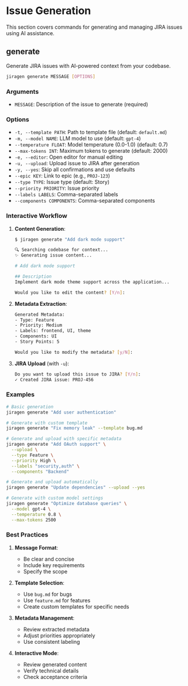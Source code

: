# Issue Generation

This section covers commands for generating and managing JIRA issues using AI assistance.

## generate

Generate JIRA issues with AI-powered context from your codebase.

```bash
jiragen generate MESSAGE [OPTIONS]
```

### Arguments
- `MESSAGE`: Description of the issue to generate (required)

### Options
- `-t, --template PATH`: Path to template file (default: `default.md`)
- `-m, --model NAME`: LLM model to use (default: `gpt-4`)
- `--temperature FLOAT`: Model temperature (0.0-1.0) (default: 0.7)
- `--max-tokens INT`: Maximum tokens to generate (default: 2000)
- `-e, --editor`: Open editor for manual editing
- `-u, --upload`: Upload issue to JIRA after generation
- `-y, --yes`: Skip all confirmations and use defaults
- `--epic KEY`: Link to epic (e.g., `PROJ-123`)
- `--type TYPE`: Issue type (default: Story)
- `--priority PRIORITY`: Issue priority
- `--labels LABELS`: Comma-separated labels
- `--components COMPONENTS`: Comma-separated components

### Interactive Workflow

1. **Content Generation**:
   ```bash
   $ jiragen generate "Add dark mode support"

   🔍 Searching codebase for context...
   ✨ Generating issue content...

   # Add dark mode support

   ## Description
   Implement dark mode theme support across the application...

   Would you like to edit the content? [Y/n]:
   ```

2. **Metadata Extraction**:
   ```bash
   Generated Metadata:
   - Type: Feature
   - Priority: Medium
   - Labels: frontend, UI, theme
   - Components: UI
   - Story Points: 5

   Would you like to modify the metadata? [y/N]:
   ```

3. **JIRA Upload** (with `-u`):
   ```bash
   Do you want to upload this issue to JIRA? [Y/n]:
   ✓ Created JIRA issue: PROJ-456
   ```

### Examples

```bash
# Basic generation
jiragen generate "Add user authentication"

# Generate with custom template
jiragen generate "Fix memory leak" --template bug.md

# Generate and upload with specific metadata
jiragen generate "Add OAuth support" \
  --upload \
  --type Feature \
  --priority High \
  --labels "security,auth" \
  --components "Backend"

# Generate and upload automatically
jiragen generate "Update dependencies" --upload --yes

# Generate with custom model settings
jiragen generate "Optimize database queries" \
  --model gpt-4 \
  --temperature 0.8 \
  --max-tokens 2500
```

### Best Practices

1. **Message Format**:
   - Be clear and concise
   - Include key requirements
   - Specify the scope

2. **Template Selection**:
   - Use `bug.md` for bugs
   - Use `feature.md` for features
   - Create custom templates for specific needs

3. **Metadata Management**:
   - Review extracted metadata
   - Adjust priorities appropriately
   - Use consistent labeling

4. **Interactive Mode**:
   - Review generated content
   - Verify technical details
   - Check acceptance criteria
